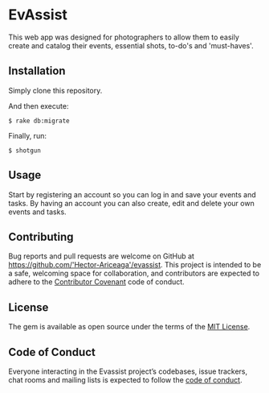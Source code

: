 # EvAssist

This web app was designed for photographers to allow them to easily create and catalog their events, essential shots, to-do's and 'must-haves'.

## Installation

Simply clone this repository.

And then execute:

    $ rake db:migrate

Finally, run:

    $ shotgun

## Usage

Start by registering an account so you can log in and save your events and tasks. By having an account you can also create, edit and delete your own events and tasks.


## Contributing

Bug reports and pull requests are welcome on GitHub at https://github.com/'Hector-Ariceaga'/evassist. This project is intended to be a safe, welcoming space for collaboration, and contributors are expected to adhere to the [Contributor Covenant](http://contributor-covenant.org) code of conduct.

## License

The gem is available as open source under the terms of the [MIT License](https://opensource.org/licenses/MIT).

## Code of Conduct

Everyone interacting in the Evassist project’s codebases, issue trackers, chat rooms and mailing lists is expected to follow the [code of conduct](https://github.com/'Hector-Ariceaga'/evassist/blob/master/CODE_OF_CONDUCT.md).
